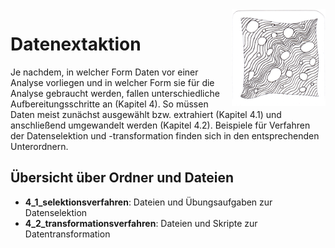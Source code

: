 <img src="chapter_04_zentangle.png" width="150" alt="Abbildung für Kapitel 4" align="right">

# Datenextaktion
Je nachdem, in welcher Form Daten vor einer Analyse vorliegen und in welcher Form sie für die Analyse gebraucht werden, fallen unterschiedliche Aufbereitungsschritte an (Kapitel 4). So müssen Daten meist zunächst ausgewählt bzw. extrahiert (Kapitel 4.1) und anschließend umgewandelt werden (Kapitel 4.2). Beispiele für Verfahren der Datenselektion und -transformation finden sich in den entsprechenden Unterordnern.

## Übersicht über Ordner und Dateien 
- **4_1_selektionsverfahren**: Dateien und Übungsaufgaben zur Datenselektion
- **4_2_transformationsverfahren**: Dateien und Skripte zur Datentransformation

